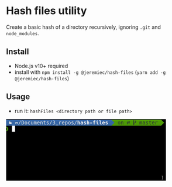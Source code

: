 # Hash files utility

Create a basic hash of a directory recursively, ignoring `.git` and `node_modules`.

## Install

- Node.js v10+ required
- install with `npm install -g @jeremiec/hash-files` (`yarn add -g @jeremiec/hash-files`)

## Usage

- run it: `hashFiles <directory path or file path>`

![Usage example](./usage.gif)
